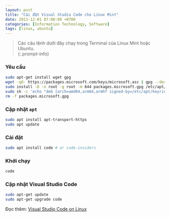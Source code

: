 ```yaml
---
layout: post
title: "Cài đặt Visual Studio Code cho Linux Mint"
date: 2013-12-01 07:08:09 +0700
categories: [Information Technology, Software]
tags: [linux, ubuntu]
---
```


> Các câu lệnh dưới đây chạy trong Terminal của Linux Mint hoặc Ubuntu.  
{:.prompt-info}

### Yêu cầu
```bash
sudo apt-get install wget gpg
wget -qO- https://packages.microsoft.com/keys/microsoft.asc | gpg --dearmor > packages.microsoft.gpg
sudo install -D -o root -g root -m 644 packages.microsoft.gpg /etc/apt/keyrings/packages.microsoft.gpg
sudo sh -c 'echo "deb [arch=amd64,arm64,armhf signed-by=/etc/apt/keyrings/packages.microsoft.gpg] https://packages.microsoft.com/repos/code stable main" > /etc/apt/sources.list.d/vscode.list'
rm -f packages.microsoft.gpg
```  

### Cập nhật `apt`
```bash
sudo apt install apt-transport-https
sudo apt update
```  

### Cài đặt
```bash
sudo apt install code # or code-insiders
```  

### Khởi chạy
```bash
code
```  

### Cập nhật Visual Studio Code
```bash
sudo apt-get update
sudo apt-get upgrade code
```  

Đọc thêm: [Visual Studio Code on Linux](https://code.visualstudio.com/docs/setup/linux)  
